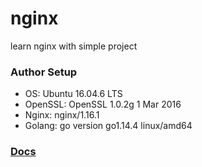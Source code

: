 # nginx
learn nginx with simple project

### Author Setup
- OS: Ubuntu 16.04.6 LTS
- OpenSSL: OpenSSL 1.0.2g  1 Mar 2016
- Nginx: nginx/1.16.1
- Golang: go version go1.14.4 linux/amd64

### [Docs](https://github.com/verlandz/nginx/tree/main/docs)
